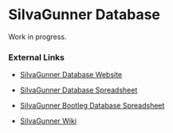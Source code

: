 # SiIvaGunner Database

Work in progress.

### External Links

* [SiIvaGunner Database Website](http://siivagunnerdatabase.net/)

* [SiIvaGunner Database Spreadsheet](https://docs.google.com/spreadsheets/d/1B7b9jEaWiqZI8Z8CzvFN1cBvLVYwjb5xzhWtrgs4anI/edit?usp=sharing)

* [SiIvaGunner Bootleg Database Spreadsheet](https://docs.google.com/spreadsheets/d/1Q_L84zZ2rzS57ZcDcCdmxMsguqjpnbLGr5_QVX5LVKA/edit?usp=sharing)

* [SiIvaGunner Wiki](https://siivagunner.fandom.com/wiki/SiIvaGunner_Wikia)
